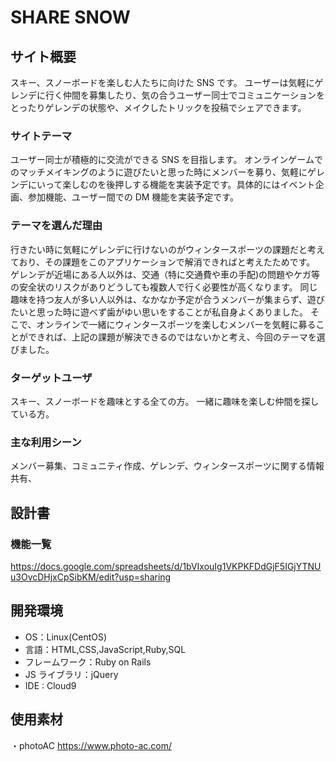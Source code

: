 # SHARE SNOW

## サイト概要

スキー、スノーボードを楽しむ人たちに向けた SNS です。
ユーザーは気軽にゲレンデに行く仲間を募集したり、気の合うユーザー同士でコミュニケーションをとったりゲレンデの状態や、メイクしたトリックを投稿でシェアできます。

### サイトテーマ

ユーザー同士が積極的に交流ができる SNS を目指します。
オンラインゲームでのマッチメイキングのように遊びたいと思った時にメンバーを募り、気軽にゲレンデにいって楽しむのを後押しする機能を実装予定です。具体的にはイベント企画、参加機能、ユーザー間での DM 機能を実装予定です。

### テーマを選んだ理由

行きたい時に気軽にゲレンデに行けないのがウィンタースポーツの課題だと考えており、その課題をこのアプリケーションで解消できればと考えたためです。
ゲレンデが近場にある人以外は、交通（特に交通費や車の手配)の問題やケガ等の安全状のリスクがありどうしても複数人で行く必要性が高くなります。
同じ趣味を持つ友人が多い人以外は、なかなか予定が合うメンバーが集まらず、遊びたいと思った時に遊べず歯がゆい思いをすることが私自身よくありました。
そこで、オンラインで一緒にウィンタースポーツを楽しむメンバーを気軽に募ることができれば、上記の課題が解決できるのではないかと考え、今回のテーマを選びました。

### ターゲットユーザ

スキー、スノーボードを趣味とする全ての方。
一緒に趣味を楽しむ仲間を探している方。

### 主な利用シーン

メンバー募集、コミュニティ作成、ゲレンデ、ウィンタースポーツに関する情報共有、

## 設計書

### 機能一覧

https://docs.google.com/spreadsheets/d/1bVIxouIg1VKPKFDdGjF5IGjYTNUu3OvcDHjxCpSibKM/edit?usp=sharing

## 開発環境

- OS：Linux(CentOS)
- 言語：HTML,CSS,JavaScript,Ruby,SQL
- フレームワーク：Ruby on Rails
- JS ライブラリ：jQuery
- IDE : Cloud9 

## 使用素材

・photoAC https://www.photo-ac.com/
